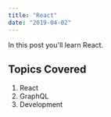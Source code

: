 ```yaml
---
title: "React"
date: "2019-04-02"
---
```


In this post you'll learn React.

## Topics Covered

1. React
2. GraphQL
3. Development